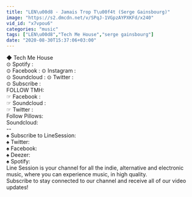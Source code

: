 ```yaml
---
title: "LEN\u00d8 - Jamais Trop T\u00f4t (Serge Gainsbourg)"
image: "https://s2.dmcdn.net/v/SPqJ-1VGpzAYPXKFd/x240"
vid_id: "x7vpou6"
categories: "music"
tags: ["LEN\u00d8","Tech Me House","serge gainsbourg"]
date: "2020-08-30T15:37:06+03:00"
---
```

◆ Tech Me House   <br>⊙ Spotify :    <br>⊙ Facebook :  ⊙ Instagram :    <br>⊙ Soundcloud :  ⊙ Twitter :    <br>⊙ Subscribe :    <br>FOLLOW TMH:   <br>☞ Facebook :    <br>☞ Soundcloud :    <br>☞ Twitter :    <br>Follow Pillows:   <br>Soundcloud:   <br>--  <br>♠ Subscribe to LineSession:   <br>♠ Twitter:   <br>♠ Facebook:   <br>♠ Deezer:   <br>♠ Spotify:   <br>Line Session is your channel for all the indie, alternative and electronic music, where you can experience music, in high quality.   <br>Subscribe to stay connected to our channel and receive all of our video updates!
